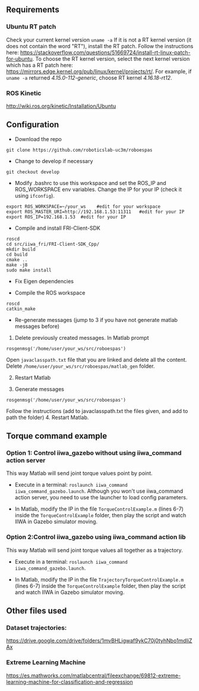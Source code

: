 ## Requirements
### Ubuntu RT patch
Check your current kernel version
```uname -a```
If it is not a RT kernel version (it does not contain the word "RT"), install the RT patch.
Follow the instructions here: https://stackoverflow.com/questions/51669724/install-rt-linux-patch-for-ubuntu. To choose the RT kernel version, select the next kernel version which has a RT patch here: https://mirrors.edge.kernel.org/pub/linux/kernel/projects/rt/.
For example, if ```uname -a``` returned *4.15.0-112-generic*, choose RT kernel *4.16.18-rt12*.
### ROS Kinetic
http://wiki.ros.org/kinetic/Installation/Ubuntu
## Configuration
- Download the repo
```
git clone https://github.com/roboticslab-uc3m/roboespas
```
- Change to develop if necessary
```
git checkout develop
```
- Modify .bashrc to use this workspace and set the ROS_IP and ROS_WORKSPACE env variables. Change the IP for your IP (check it using ```ifconfig```).
```
export ROS_WORKSPACE=~/your_ws    #edit for your workspace
export ROS_MASTER_URI=http://192.168.1.53:11311   #edit for your IP
export ROS_IP=192.168.1.53  #edit for your IP
```
- Compile and install FRI-Client-SDK
```
roscd
cd src/iiwa_fri/FRI-Client-SDK_Cpp/
mkdir build
cd build
cmake ..
make -j8
sudo make install
```

- Fix Eigen dependencies

- Compile the ROS workspace
```
roscd
catkin_make
```



- Re-generate messages (jump to 3 if you have not generate matlab messages before)

1. Delete previously created messages.
In Matlab prompt
```
rosgenmsg('/home/user/your_ws/src/roboespas')
```
Open ```javaclasspath.txt``` file that you are linked and delete all the content.
Delete ```/home/user/your_ws/src/roboespas/matlab_gen``` folder.

2. Restart Matlab

3. Generate messages
```
rosgenmsg('/home/user/your_ws/src/roboespas')
```
Follow the instructions (add to javaclasspath.txt the files given, and add to path the folder)
4. Restart Matlab.

## Torque command example
### Option 1: Control iiwa_gazebo without using iiwa_command action server
This way Matlab will send joint torque values point by point.
- Execute in a terminal: ```roslaunch iiwa_command iiwa_command_gazebo.launch```. Although you won't use iiwa_command action server, you need to use the launcher to load config parameters.

- In Matlab, modify the IP in the file ```TorqueControlExample.m``` (lines 6-7) inside the ```TorqueControlExample``` folder, then play the script and watch IIWA in Gazebo simulator moving.

### Option 2:Control iiwa_gazebo using iiwa_command action lib
This way Matlab will send joint torque values all together as a trajectory.
- Execute in a terminal: ```roslaunch iiwa_command iiwa_command_gazebo.launch```.

- In Matlab, modify the IP in the file ```TrajectoryTorqueControlExample.m``` (lines 6-7) inside the ```TorqueControlExample``` folder, then play the script and watch IIWA in Gazebo simulator moving.


## Other files used
### Dataset trajectories:
https://drive.google.com/drive/folders/1mvBHLigwaf9ykC70j0tyhNbo1mdIiZAx

### Extreme Learning Machine
https://es.mathworks.com/matlabcentral/fileexchange/69812-extreme-learning-machine-for-classification-and-regression
